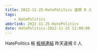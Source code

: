 ```yaml
---
title: 2022-11-25-HatePolitics 違規 0 人
tags:
    - HatePolitics
abbrlink: 2022-11-25-HatePolitics
date: HatePolitics-2022-11-25 12:00:00
---
```

HatePolitics 板 [板規連結](https://www.ptt.cc/bbs/HatePolitics/M.1617115262.A.D60.html)
昨天違規 0 人
